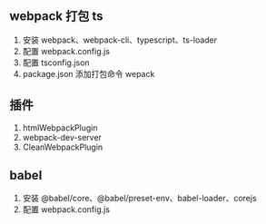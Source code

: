 ## webpack 打包 ts

1. 安装 webpack、webpack-cli、typescript、ts-loader
2. 配置 webpack.config.js
3. 配置 tsconfig.json
4. package.json 添加打包命令 wepack

## 插件

1. htmlWebpackPlugin
2. webpack-dev-server
3. CleanWebpackPlugin

## babel

1. 安装 @babel/core、@babel/preset-env、babel-loader、corejs
2. 配置 webpack.config.js
